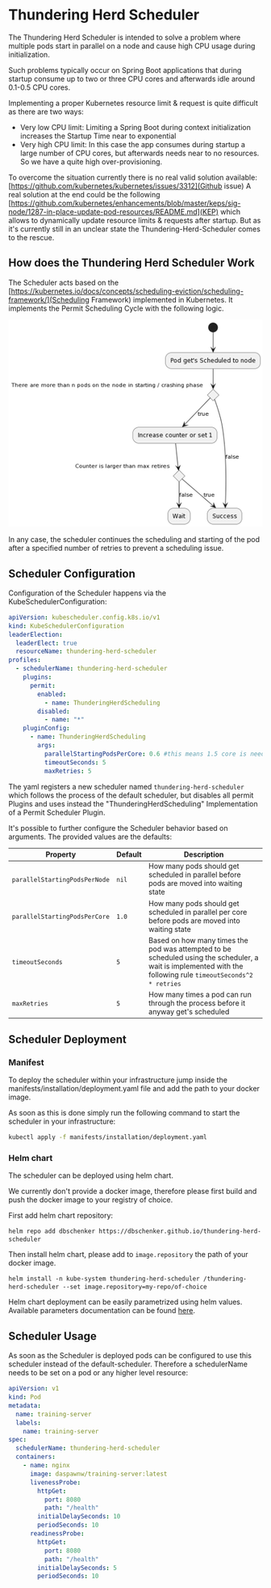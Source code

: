 # Thundering Herd Scheduler

The Thundering Herd Scheduler is intended to solve a problem where multiple pods start in parallel on a node and cause high CPU usage during initialization.

Such problems typically occur on Spring Boot applications that during startup consume up to two or three CPU cores and afterwards idle around 0.1-0.5 CPU cores.

Implementing a proper Kubernetes resource limit & request is quite difficult as there are two ways:
* Very low CPU limit: Limiting a Spring Boot during context initialization increases the Startup Time near to exponential
* Very high CPU limit: In this case the app consumes during startup a large number of CPU cores, but afterwards needs near to no resources. So we have a quite high over-provisioning.

To overcome the situation currently there is no real valid solution available: [https://github.com/kubernetes/kubernetes/issues/3312](Github issue)
A real solution at the end could be the following [https://github.com/kubernetes/enhancements/blob/master/keps/sig-node/1287-in-place-update-pod-resources/README.md](KEP) which allows to dynamically update resource limits & requests after startup.
But as it's currently still in an unclear state the Thundering-Herd-Scheduler comes to the rescue.


## How does the Thundering Herd Scheduler Work

The Scheduler acts based on the [https://kubernetes.io/docs/concepts/scheduling-eviction/scheduling-framework/](Scheduling Framework) implemented in Kubernetes.
It implements the Permit Scheduling Cycle with the following logic.

![Diagram](docs/images/diagram.png)

In any case, the scheduler continues the scheduling and starting of the pod after a specified number of retries to prevent a scheduling issue.

## Scheduler Configuration

Configuration of the Scheduler happens via the KubeSchedulerConfiguration:

```yaml
apiVersion: kubescheduler.config.k8s.io/v1
kind: KubeSchedulerConfiguration
leaderElection:
  leaderElect: true
  resourceName: thundering-herd-scheduler
profiles:
  - schedulerName: thundering-herd-scheduler
    plugins:
      permit:
        enabled:
          - name: ThunderingHerdScheduling
        disabled:
          - name: "*"
    pluginConfig:
      - name: ThunderingHerdScheduling
        args:
          parallelStartingPodsPerCore: 0.6 #this means 1.5 core is needed for 1 pod
          timeoutSeconds: 5
          maxRetries: 5
```

The yaml registers a new scheduler named `thundering-herd-scheduler` which follows the process of the default scheduler, but disables all permit Plugins and uses instead the "ThunderingHerdScheduling" Implementation of a Permit Scheduler Plugin.

It's possible to further configure the Scheduler behavior based on arguments. The provided values are the defaults:

| Property                      | Default | Description                                                                                                                                                   |
|-------------------------------|---------|---------------------------------------------------------------------------------------------------------------------------------------------------------------|
| `parallelStartingPodsPerNode` | `nil`   | How many pods should get scheduled in parallel before pods are moved into waiting state                                                                       |
| `parallelStartingPodsPerCore` | `1.0`   | How many pods should get scheduled in parallel per core before pods are moved into waiting state                                                              |
| `timeoutSeconds`              | `5`     | Based on how many times the pod was attempted to be scheduled using the scheduler, a wait is implemented with the following rule `timeoutSeconds^2 * retries` |
| `maxRetries`                  | `5`     | How many times a pod can run through the process before it anyway get's scheduled                                                                             |


## Scheduler Deployment

### Manifest

To deploy the scheduler within your infrastructure jump inside the manifests/installation/deployment.yaml file and add the path to your docker image.

As soon as this is done simply run the following command to start the scheduler in your infrastructure:

```bash
kubectl apply -f manifests/installation/deployment.yaml
```

### Helm chart
The scheduler can be deployed using helm chart.

We currently don't provide a docker image, therefore please first build and push the docker image to your registry of choice.

First add helm chart repository:
```
helm repo add dbschenker https://dbschenker.github.io/thundering-herd-scheduler
```

Then install helm chart, please add to `image.repository` the path of your docker image.
```
helm install -n kube-system thundering-herd-scheduler /thundering-herd-scheduler --set image.repository=my-repo/of-choice
```

Helm chart deployment can be easily parametrized using helm values. Available parameters documentation can be found [here](charts/thundering-herd-scheduler/README.md).

## Scheduler Usage

As soon as the Scheduler is deployed pods can be configured to use this scheduler instead of the default-scheduler.
Therefore a schedulerName needs to be set on a pod or any higher level resource:

```yaml
apiVersion: v1
kind: Pod
metadata:
  name: training-server
  labels:
    name: training-server
spec:
  schedulerName: thundering-herd-scheduler
  containers:
    - name: nginx
      image: daspawnw/training-server:latest
      livenessProbe:
        httpGet:
          port: 8080
          path: "/health"
        initialDelaySeconds: 10
        periodSeconds: 10
      readinessProbe:
        httpGet:
          port: 8080
          path: "/health"
        initialDelaySeconds: 5
        periodSeconds: 10
```
